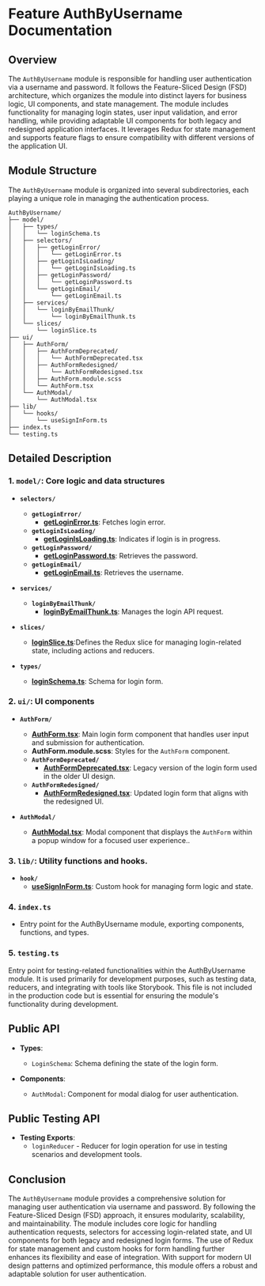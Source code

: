 # Feature AuthByUsername  Documentation

## Overview

The `AuthByUsername` module is responsible for handling user authentication via a username and password. It follows the Feature-Sliced Design (FSD) architecture, which organizes the module into distinct layers for business logic, UI components, and state management. The module includes functionality for managing login states, user input validation, and error handling, while providing adaptable UI components for both legacy and redesigned application interfaces. It leverages Redux for state management and supports feature flags to ensure compatibility with different versions of the application UI.

## Module Structure
The `AuthByUsername` module is organized into several subdirectories, each playing a unique role in managing the authentication process.
```text
AuthByUsername/
├── model/
│   ├── types/
│   │   └── loginSchema.ts
│   ├── selectors/
│   │   ├── getLoginError/
│   │   │   └── getLoginError.ts
│   │   ├── getLoginIsLoading/
│   │   │   └── getLoginIsLoading.ts
│   │   ├── getLoginPassword/
│   │   │   └── getLoginPassword.ts
│   │   └── getLoginEmail/
│   │       └── getLoginEmail.ts
│   ├── services/
│   │   └── loginByEmailThunk/
│   │       └── loginByEmailThunk.ts
│   └── slices/
│       └── loginSlice.ts
├── ui/
│   ├── AuthForm/
│   │   ├── AuthFormDeprecated/
│   │   │   └── AuthFormDeprecated.tsx
│   │   ├── AuthFormRedesigned/
│   │   │   └── AuthFormRedesigned.tsx
│   │   ├── AuthForm.module.scss
│   │   └── AuthForm.tsx
│   └── AuthModal/
│       └── AuthModal.tsx
├── lib/
│   └── hooks/
│       └── useSignInForm.ts
├── index.ts
└── testing.ts
```
## Detailed Description

### 1. `model/`: Core logic and data structures

- **`selectors/`**
  - **`getLoginError/`**
    - [**getLoginError.ts**](./model/selectors/getLoginError/README.md):  Fetches login error.
  - **`getLoginIsLoading/`**
    - [**getLoginIsLoading.ts**](./model/selectors/getLoginIsLoading/README.md):  Indicates if login is in progress.
  - **`getLoginPassword/`**
    - [**getLoginPassword.ts**](./model/selectors/getLoginPassword/README.md):   Retrieves the password.
  - **`getLoginEmail/`**
    - [**getLoginEmail.ts**](model/selectors/getLoginEmail/README.md):  Retrieves the username.
    
- **`services/`**
  - **`loginByEmailThunk/`**
    - [**loginByEmailThunk.ts**](model/services/loginByEmailThunk/README.md): Manages the login API request.

- **`slices/`**
  - [**loginSlice.ts**](model/slices/loginSlice/README.md):Defines the Redux slice for managing login-related state, including actions and reducers.

- **`types/`**
  - [**loginSchema.ts**](./model/types/loginSchema.ts): Schema for login form.

### 2. `ui/`: UI components

- **`AuthForm/`**
  - [**AuthForm.tsx**](ui/AuthForm/README.md): Main login form component that handles user input and submission for authentication.
  - **AuthForm.module.scss**: Styles for the `AuthForm` component.
  - **`AuthFormDeprecated/`**
    - [**AuthFormDeprecated.tsx**](ui/AuthForm/README.depr.md): Legacy version of the login form used in the older UI design.
  - **`AuthFormRedesigned/`**
    - [**AuthFormRedesigned.tsx**](ui/AuthForm/README.red.md): Updated login form that aligns with the redesigned UI.

- **`AuthModal/`**
  - [**AuthModal.tsx**](ui/AuthModal/README.md): Modal component that displays the `AuthForm` within a popup window for a focused user experience..
  
### 3. `lib/`:  Utility functions and hooks.
- **`hook/`**
  - [**useSignInForm.ts**](lib/hooks/useSignInForm/README.md):  Custom hook for managing form logic and state.


### 4. `index.ts`
- Entry point for the AuthByUsername module, exporting components, functions, and types.

### 5. `testing.ts`

Entry point for testing-related functionalities within the AuthByUsername module. It is used primarily for development purposes, such as testing data, reducers, and integrating with tools like Storybook. This file is not included in the production code but is essential for ensuring the module's functionality during development.


## Public API

- **Types**:
    - `LoginSchema`: Schema defining the state of the login form.

- **Components**:
    - `AuthModal`: Component for modal dialog for user authentication.

## Public Testing API
- **Testing Exports**:
    - `loginReducer` - Reducer for login operation for use in testing scenarios and development tools.

## Conclusion
The `AuthByUsername` module provides a comprehensive solution for managing user authentication via username and password. By following the Feature-Sliced Design (FSD) approach, it ensures modularity, scalability, and maintainability. The module includes core logic for handling authentication requests, selectors for accessing login-related state, and UI components for both legacy and redesigned login forms. The use of Redux for state management and custom hooks for form handling further enhances its flexibility and ease of integration. With support for modern UI design patterns and optimized performance, this module offers a robust and adaptable solution for user authentication.
